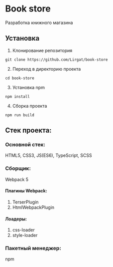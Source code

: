 # Book store

Разработка книжного магазина

## Установка

1. Клонирование репозитория

```git clone https://github.com/Lirgat/book-store```

2. Переход в директорию проекта

```cd book-store```

3. Установка npm 

```npm install```

4. Сборка проекта

```npm run build ```

## Стек проекта:

### Основной стек:

HTML5, CSS3, JS(ES6), TypeScript, SCSS

### Сборщик: 

Webpack 5

#### Плагины Webpack:

1. TerserPlugin
2. HtmlWebpackPlugin

#### Лоадеры:

1. css-loader
2. style-loader

### Пакетный менеджер:

npm